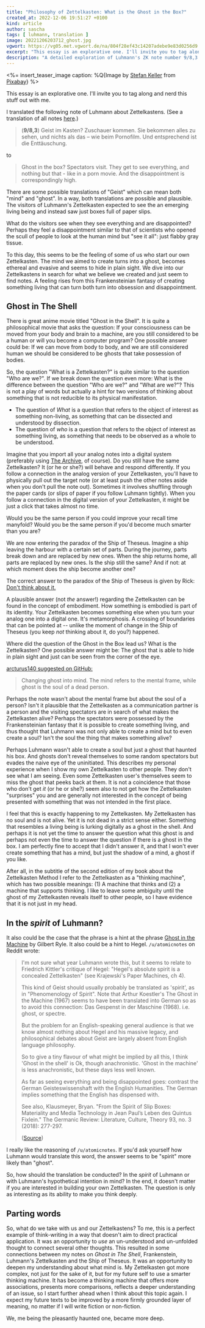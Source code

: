 ```yaml
---
title: "Philosophy of Zettelkasten: What is the Ghost in the Box?"
created_at: 2022-12-06 19:51:27 +0100
kind: article
author: sascha
tags: [ luhmann, translation ]
image: 20221206203712_ghost.jpg
vgwort: https://vg05.met.vgwort.de/na/804f28ef43c14207adebe9e83d0256d9
excerpt: "This essay is an explorative one. I'll invite you to tag along and nerd this stuff out with me. I translated the following note of Luhmann about Zettelkastens: \"Ghost in the box? Spectators visit. They get to see everything, and nothing but that - like in a porn movie. And the disappointment is correspondingly high.\""
description: "A detailed exploration of Luhmann's ZK note number 9/8,3 and what the notion of the 'ghost in the box' could mean."
---
```

<%= insert_teaser_image caption: %Q{Image by <a href="https://pixabay.com/users/kellepics-4893063/">Stefan Keller</a> from <a href="https://pixabay.com/">Pixabay</a>} %>

This essay is an explorative one. I'll invite you to tag along and nerd this stuff out with me.

I translated the following note of Luhmann about Zettelkastens. (See a translation of all notes [here](https://zettelkasten.de/posts/luhmanns-zettel-translated).)

> (**9/8,3**) Geist im Kasten? Zuschauer kommen. Sie bekommen alles zu sehen, und nichts als das – wie beim Pornofilm. Und entsprechend ist die Enttäuschung.

to

> Ghost in the box? Spectators visit. They get to see everything, and nothing but that - like in a porn movie. And the disappointment is correspondingly high.

There are some possible translations of "Geist" which can mean both "mind" and "ghost". In a way, both translations are possible and plausible. The visitors of Luhmann's Zettelkasten expected to see the an emerging living being and instead saw just boxes full of paper slips.

What do the visitors see when they see everything and are disappointed? Perhaps they feel a disappointment similar to that of scientists who opened the scull of people to look at the human mind but "see it all": just flabby gray tissue.

To this day, this seems to be the feeling of some of us who start our own Zettelkasten. The mind we aimed to create turns into a ghost, becomes ethereal and evasive and seems to hide in plain sight. We dive into our Zettelkastens in search for what we believe we created and just seem to find notes. A feeling rises from this Frankensteinian fantasy of creating something living that can turn both turn into obsession and disappointment.

## Ghost in The Shell

There is great anime movie titled "Ghost in the Shell". It is quite a philosophical movie that asks the question: If your consciousness can be moved from your body and brain to a machine, are you still considered to be a human or will you become a computer program? One possible answer could be: If we can move from body to body, and we are still considered human we should be considered to be ghosts that take possession of bodies.

So, the question "What is a Zettelkasten?" is quite similar to the question "Who are we?". If we break down the question even more: What is the difference between the question "Who are we?" and "What are we?"? This is not a play of words but actually a hint for two versions of thinking about something that is not reducible to its physical manifestation.

- The question of *What* is a question that refers to the object of interest as something non-living, as something that can be dissected and understood by dissection.
- The question of *who* is a question that refers to the object of interest as something living, as something that needs to be observed as a whole to be understood.

Imagine that you import all your analog notes into a digital system (preferably using [The Archive](https://zettelkasten.de/the-archive/), of course). Do you still have the same Zettelkasten? It (or he or she?) will behave and respond differently. If you follow a connection in the analog version of your Zettelkasten, you'll have to physically pull out the target note (or at least push the other notes aside when you don't pull the note out). Sometimes it involves shuffling through the paper cards (or slips of paper if you follow Luhmann tightly). When you follow a connection in the digital version of your Zettelkasten, it might be just a click that takes almost no time.

Would you be the same person if you could improve your recall time manyfold? Would you be the same person if you'd become much smarter than you are?

We are now entering the paradox of the Ship of Theseus. Imagine a ship leaving the harbour with a certain set of parts. During the journey, parts break down and are replaced by new ones. When the ship returns home, all parts are replaced by new ones. Is the ship still the same? And if not: at which moment does the ship become another one?

The correct answer to the paradox of the Ship of Theseus is given by Rick: [Don't think about it.](https://www.youtube.com/shorts/MIVlMQnb3l8)

A plausible answer (not *the* answer!) regarding the Zettelkasten can be found in the concept of embodiment. How something is embodied is part of its identity. Your Zettelkasten becomes something else when you turn your analog one into a digital one. It's metamorphosis. A crossing of boundaries that can be pointed at -- unlike the moment of change in the Ship of Theseus (you keep *not* thinking about it, do you?) happened.

Where did the question of the Ghost in the Box lead us? What is the Zettelkasten? One possible answer might be: The ghost that is able to hide in plain sight and just can be seen from the corner of the eye.

[arcturus140 suggested on GitHub:](https://github.com/Zettelkasten-Method/zettelkasten.de/pull/36#issue-1430505674)

> Changing ghost into mind. The mind refers to the mental frame, while ghost is the soul of a dead person.

Perhaps the note wasn't about the mental frame but about the soul of a person? Isn't it plausible that the Zettelkasten as a communication partner is a person and the visiting spectators are in search of what makes the Zettelkasten alive? Perhaps the spectators were possessed by the Frankensteinian fantasy that it is possible to create something living, and thus thought that Luhmann was not only able to create a mind but to even create a soul? Isn't the soul the thing that makes something alive?

Perhaps Luhmann wasn't able to create a soul but just a ghost that haunted his box. And ghosts don't reveal themselves to some random spectators but evades the naive eye of the uninitiated. This describes my personal experience when I show my own Zettelkasten to other people. They don't see what I am seeing. Even some Zettelkasten user's themselves seem to miss the ghost that peeks back at them. It is not a coincidence that those who don't get *it* (or he or she?) seem also to not get how the Zettelkasten "surprises" you and are generally not interested in the concept of being presented with something that was not intended in the first place.

I feel that this is exactly happening to my Zettelkasten. My Zettelkasten has no soul and is not alive. Yet it is not dead in a strict sense either. Something that resembles a living being is lurking digitally as a ghost in the shell. And perhaps it is not yet the time to answer the question what this ghost is and perhaps not even the time to answer the question if there is a ghost in the box. I am perfectly fine to accept that I didn't answer it, and that I won't ever create something that has a mind, but just the shadow of a mind, a ghost if you like.

After all, in the subtitle of the second edition of my book about the Zettelkasten Method I refer to the Zettelkasten as a "thinking machine", which has two possible meanings: (1) A machine that thinks and (2) a machine that supports thinking. I like to leave some ambiguity until the ghost of my Zettelkasten reveals itself to other people, so I have evidence that it is not just in my head.

## In the *spirit* of Luhmann?

It also could be the case that the phrase is a hint at the phrase [Ghost in the Machine](https://en.wikipedia.org/wiki/Ghost_in_the_machine) by Gilbert Ryle. It also could be a hint to Hegel. `/u/atomicnotes`  on Reddit wrote:

> I'm not sure what year Luhmann wrote this, but it seems to relate to Friedrich Kittler's critique of Hegel: "Hegel's absolute spirit is a concealed Zettelkasten" (see Krajewski's Paper Machines, ch 4).
>
> This kind of Geist should usually probably be translated as 'spirit', as in "Phenomenology of Spirit". Note that Arthur Koestler's The Ghost in the Machine (1967) seems to have been translated into German so as to avoid this connection: Das Gespenst in der Maschine (1968). i.e. ghost, or spectre.
>
> But the problem for an English-speaking general audience is that we know almost nothing about Hegel and his massive legacy, and philosophical debates about Geist are largely absent from English language philosophy.
>
> So to give a tiny flavour of what might be implied by all this, I think 'Ghost in the shell' is Ok, though anachronistic. 'Ghost in the machine' is less anachronistic, but these days less well known.
>
> As far as seeing everything and being disappointed goes: contrast the German Geisteswissenshaft with the English Humanities. The German implies something that the English has dispensed with.
>
> See also, Klausmeyer, Bryan. "From the Spirit of Slip Boxes: Materiality and Media Technology in Jean Paul’s Leben des Quintus Fixlein." The Germanic Review: Literature, Culture, Theory 93, no. 3 (2018): 277-297.
>
> ([Source](https://www.reddit.com/r/Zettelkasten/comments/yk0gzx/comment/iuw4xog/?context=3))

I really like the reasoning of `/u/atomicnotes`. If you'd ask yourself how Luhmann would translate this word, the answer seems to be "spirit" more likely than "ghost".

So, how should the translation be conducted? In the *spirit* of Luhmann or with Luhmann's hypothetical intention in mind? In the end, it doesn't matter if you are interested in building your own Zettelkasten. The question is only as interesting as its ability to make you think deeply.

## Parting words

So, what do we take with us and our Zettelkastens? To me, this is a perfect example of think-writing in a way that doesn't aim to direct practical application. It was an opportunity to *use* an un-understood and un-unfolded thought to connect several other thoughts. This resulted in some connections between my notes on *Ghost in The Shell*, Frankenstein, Luhmann's Zettelkasten and the Ship of Theseus. It was an opportunity to deepen my understanding about what mind is. My Zettelkasten got more complex, not just for the sake of it, but for my future self to use a smarter thinking machine. It has become a thinking machine that offers more associations, presents more comparisons, reflects a deeper understanding of an issue, so I start further ahead when I think about this topic again. I expect my future texts to be improved by a more firmly grounded layer of meaning, no matter if I will write fiction or non-fiction.

We, me being the pleasantly haunted one, became more deep.
